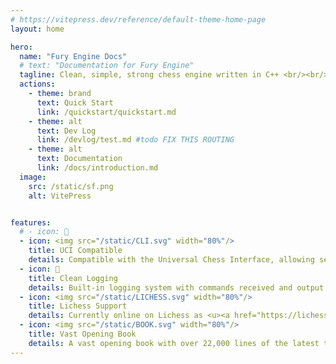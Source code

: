 ```yaml
---
# https://vitepress.dev/reference/default-theme-home-page
layout: home

hero:
  name: "Fury Engine Docs"
  # text: "Documentation for Fury Engine"
  tagline: Clean, simple, strong chess engine written in C++ <br/><br/>
  actions:
    - theme: brand
      text: Quick Start
      link: /quickstart/quickstart.md
    - theme: alt
      text: Dev Log
      link: /devlog/test.md #todo FIX THIS ROUTING
    - theme: alt
      text: Documentation
      link: /docs/introduction.md
  image:
    src: /static/sf.png
    alt: VitePress


features:
  # - icon: 📝
  - icon: <img src="/static/CLI.svg" width="80%"/>
    title: UCI Compatible
    details: Compatible with the Universal Chess Interface, allowing seamless interaction & integration.
  - icon: 📝
    title: Clean Logging
    details: Built-in logging system with commands received and output given logged.
  - icon: <img src="/static/LICHESS.svg" width="80%"/>
    title: Lichess Support
    details: Currently online on Lichess as <u><a href="https://lichess.org/@/FuryEngine" target="_blank">FuryEngine</a></u>. Rated around 2400.
  - icon: <img src="/static/BOOK.svg" width="80%"/>
    title: Vast Opening Book
    details: A vast opening book with over 22,000 lines of the latest theory, with more to come.
---
```

